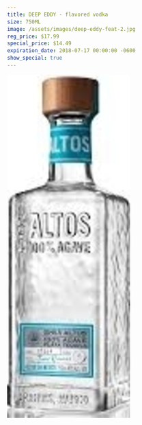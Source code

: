 ```yaml
---
title: DEEP EDDY - flavored vodka
size: 750ML
image: /assets/images/deep-eddy-feat-2.jpg
reg_price: $17.99
special_price: $14.49
expiration_date: 2018-07-17 00:00:00 -0600
show_special: true
---
```


![](/assets/images/versions/olmeca-2-1---x----288-800x---.jpg)